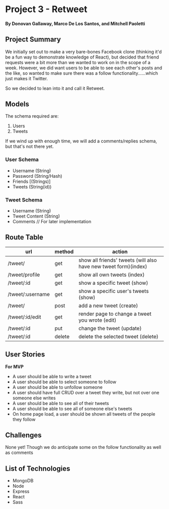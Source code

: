 # Project 3 - Retweet
#### By Donovan Gallaway, Marco De Los Santos, and Mitchell Paoletti

## Project Summary

We initially set out to make a very bare-bones Facebook clone (thinking it'd be a fun way to demonstrate knowledge of React), but decided that friend requests were a bit more than we wanted to work on in the scope of a week. However, we did want users to be able to see each other's posts and the like, so wanted to make sure there was a follow functionality......which just makes it Twitter.

So we decided to lean into it and call it Retweet.

## Models

The schema required are:

1. Users
2. Tweets

If we wind up with enough time, we will add a comments/replies schema, but that's not there yet.

### User Schema
- Username (String)
- Password (String/Hash)
- Friends [(Strings)]
- Tweets (String(id))

### Tweet Schema
- Username (String)
- Tweet Content (String)
- Comments // For later implementation


## Route Table

| url | method | action |
|-----|--------|--------|
| /tweet/ | get | show all friends' tweets (will also have new tweet form)(index)|
| /tweet/profile | get | show all own tweets (index)|
| /tweet/:id | get | show a specific tweet (show)|
| /tweet/:username | get | show a specific user's tweets (show)|
| /tweet/ | post | add a new tweet (create)|
| /tweet/:id/edit | get | render page to change a tweet you wrote (edit)|
| /tweet/:id | put | change the tweet (update)|
| /tweet/:id | delete | delete the selected tweet (delete)|

## User Stories

**For MVP**
- A user should be able to write a tweet
- A user should be able to select someone to follow
- A user should be able to unfollow someone
- A user should have full CRUD over a tweet they write, but not over one someone else writes
- A user should be able to see all of their tweets
- A user should be able to see all of someone else's tweets
- On home page load, a user should be shown all tweets of the people they follow

## Challenges

None yet! Though we do anticipate some on the follow functionality as well as comments

## List of Technologies

- MongoDB
- Node
- Express
- React
- Sass
